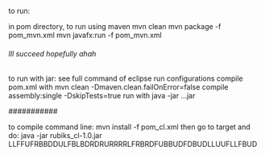 to run:

in pom directory, to run using maven
    mvn clean
    mvn package -f pom_mvn.xml
    mvn javafx:run -f pom_mvn.xml


###### Ill succeed hopefully ahah
to run with jar:
see full command of eclipse run configurations
	compile pom.xml with 
	 mvn clean -Dmaven.clean.failOnError=false compile assembly:single -DskipTests=true
 run with 
	java -jar ...jar






###########

to compile command line:
	mvn  install -f pom_cl.xml
then go to target and do:
	java -jar rubiks_cl-1.0.jar LLFFUFRBBDDULFBLBDRDRURRRRLFRBRDFUBBUDFDBUDLLUUFLLFBUD

